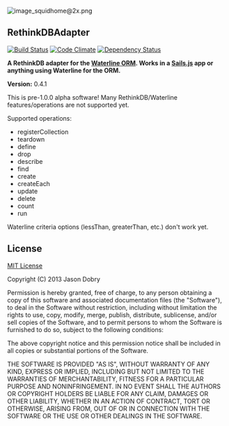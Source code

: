 ![image_squidhome@2x.png](http://i.imgur.com/RIvu9.png) 

## RethinkDBAdapter
[![Build Status](https://travis-ci.org/jmdobry/waterline-rethinkdb.png?branch=master)](https://travis-ci.org/jmdobry/waterline-rethinkdb) [![Code Climate](https://codeclimate.com/github/jmdobry/waterline-rethinkdb.png)](https://codeclimate.com/github/jmdobry/waterline-rethinkdb) [![Dependency Status](https://gemnasium.com/jmdobry/waterline-rethinkdb.png)](https://gemnasium.com/jmdobry/waterline-rethinkdb)

__A RethinkDB adapter for the [Waterline ORM](https://github.com/balderdashy/waterline). Works in a [Sails.js](https://github.com/balderdashy/sails) app or anything using Waterline for the ORM.__

__Version:__ 0.4.1

This is pre-1.0.0 alpha software! Many RethinkDB/Waterline features/operations are not supported yet.

Supported operations:

- registerCollection
- teardown
- define
- drop
- describe
- find
- create
- createEach
- update
- delete
- count
- run

Waterline criteria options (lessThan, greaterThan, etc.) don't work yet.

## License
[MIT License](https://github.com/jmdobry/angular-cache/blob/master/LICENSE)

Copyright (C) 2013 Jason Dobry

Permission is hereby granted, free of charge, to any person obtaining a copy of
this software and associated documentation files (the "Software"), to deal in
the Software without restriction, including without limitation the rights to
use, copy, modify, merge, publish, distribute, sublicense, and/or sell copies
of the Software, and to permit persons to whom the Software is furnished to do
so, subject to the following conditions:

The above copyright notice and this permission notice shall be included in all
copies or substantial portions of the Software.

THE SOFTWARE IS PROVIDED "AS IS", WITHOUT WARRANTY OF ANY KIND, EXPRESS OR
IMPLIED, INCLUDING BUT NOT LIMITED TO THE WARRANTIES OF MERCHANTABILITY, FITNESS
FOR A PARTICULAR PURPOSE AND NONINFRINGEMENT. IN NO EVENT SHALL THE AUTHORS OR
COPYRIGHT HOLDERS BE LIABLE FOR ANY CLAIM, DAMAGES OR OTHER LIABILITY, WHETHER
IN AN ACTION OF CONTRACT, TORT OR OTHERWISE, ARISING FROM, OUT OF OR IN
CONNECTION WITH THE SOFTWARE OR THE USE OR OTHER DEALINGS IN THE SOFTWARE.
